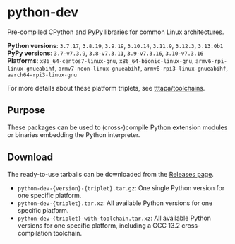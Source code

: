# python-dev

Pre-compiled CPython and PyPy libraries for common Linux architectures.

**Python versions**: `3.7.17`, `3.8.19`, `3.9.19`, `3.10.14`, `3.11.9`, `3.12.3`, `3.13.0b1`  
**PyPy versions**: `3.7-v7.3.9`, `3.8-v7.3.11`, `3.9-v7.3.16`, `3.10-v7.3.16`  
**Platforms**: `x86_64-centos7-linux-gnu`, `x86_64-bionic-linux-gnu`, `armv6-rpi-linux-gnueabihf`, `armv7-neon-linux-gnueabihf`, `armv8-rpi3-linux-gnueabihf`, `aarch64-rpi3-linux-gnu`

For more details about these platform triplets, see [tttapa/toolchains](https://github.com/tttapa/toolchains).

## Purpose

These packages can be used to (cross-)compile Python extension modules or
binaries embedding the Python interpreter.

## Download

The ready-to-use tarballs can be downloaded from the [Releases page](https://github.com/tttapa/python-dev/releases).

- `python-dev-{version}-{triplet}.tar.gz`: One single Python version for one specific platform.
- `python-dev-{triplet}.tar.xz`: All available Python versions for one specific platform.
- `python-dev-{triplet}-with-toolchain.tar.xz`: All available Python versions for one specific platform, including a GCC 13.2 cross-compilation toolchain.

